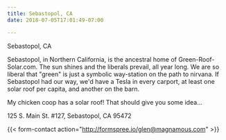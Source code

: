 ```yaml
---
title: Sebastopol, CA
date: 2018-07-05T17:01:49-07:00

---
```

<script type='application/ld+json'>
{
	"@context": "http://schema.org/",
	"@type": "RoofingContractor",
    "name": "Green Roof Solar",
    "image": "https://www.green-roof-solar.com/images/green-roof-solar-sonoma-ca.jpg",
    "pricerange": "Sq. area dependent",
	"address": {
		"@type": "PostalAddress",
		"addressCountry": "usa",
		"addressLocality": "Sebastopol",
		"addressRegion": "CA",
		"postalCode": "95472",
		"streetAddress": "125 S. Main St. #127",
		"telephone": "17073970021",
		"description": "Sebastopol, in Northern California, is the ancestral home of Green-Roof-Solar.com. The sun shines and the liberals prevail, all year long. We are so liberal that “green” is just a symbolic way-station on the path to nirvana. If Sebastopol had our way, we’d have a Tesla in every carport, at least one solar roof per capita, and another on the barn.  My chicken coop has a solar roof! That should give you some idea…",
		"mainEntityOfPage": "http://www.green-roof-solar.com/",
		"name": "Green Roof Solar - Sebastopol - Sonoma County"
	},
	"areaServed": "Sonoma County",
	"hasMap": "https://www.google.com/maps/place/Green+Roof+Solar/@38.4017569,-122.8237986,15z/data=!4m5!3m4!1s0x0:0xaaf60b75702231ec!8m2!3d38.4017569!4d-122.8237986"
}
</script>
Sebastopol, CA

Sebastopol, in Northern California, is the ancestral home of Green-Roof-Solar.com. The sun shines and the liberals prevail, all year long. We are so liberal that "green" is just a symbolic way-station on the path to nirvana. If Sebastopol had our way, we'd have a Tesla in every carport, at least one solar roof per capita, and another on the barn.

My chicken coop has a solar roof! That should give you some idea...

125 S. Main St. #127, Sebastopol, CA 95472

{{< form-contact action="http://formspree.io/glen@magnamous.com" >}}